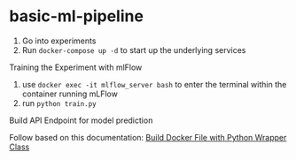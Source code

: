 # basic-ml-pipeline


1. Go into experiments
2. Run `docker-compose up -d` to start up the underlying services

Training the Experiment with mlFlow

1. use `docker exec -it mlflow_server bash` to enter the terminal within the container running mLFlow 
2. run `python train.py`

Build API Endpoint for model prediction

Follow based on this documentation:
[Build Docker File with Python Wrapper Class](https://docs.seldon.io/projects/seldon-core/en/latest/python/python_wrapping_docker.html)
